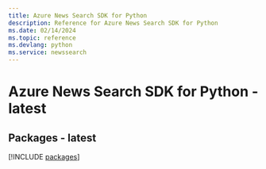 ```yaml
---
title: Azure News Search SDK for Python
description: Reference for Azure News Search SDK for Python
ms.date: 02/14/2024
ms.topic: reference
ms.devlang: python
ms.service: newssearch
---
```

# Azure News Search SDK for Python - latest
## Packages - latest
[!INCLUDE [packages](news-search-index.md)]